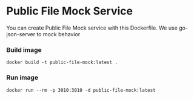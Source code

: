 # Public File Mock Service

You can create Public File Mock service with this Dockerfile.
We use go-json-server to mock behavior

### Build image

```
docker build -t public-file-mock:latest .
```

### Run image

```
docker run --rm -p 3010:3010 -d public-file-mock:latest
```
